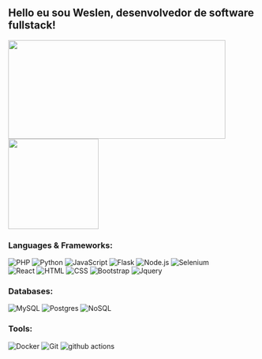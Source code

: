 ## Hello eu sou Weslen, desenvolvedor de software fullstack!

<div style="display: inline_block">
  <img height=200 width=440  align="center" src="https://my-stats-personal.vercel.app/api?username=weslenpy&show_icons=true&theme=radical&include_all_commits=true">
  <img height=183 align="center" src="https://my-stats-personal.vercel.app/api/top-langs?username=weslenpy&layout=compact&theme=radical">
 
</div>

<h3>Languages & Frameworks:</h3>
<p>
  <img alt="PHP" src="https://img.shields.io/badge/-PHP-DD0031?style=flat-square&logo=php&logoColor=white" />
  <img alt="Python" src="https://img.shields.io/badge/-Python-DD0031?style=flat-square&logo=python&logoColor=white" />
  <img alt="JavaScript" src="https://img.shields.io/badge/-JavaScript-DD0031?style=flat-square&logo=javascript&logoColor=white" />
  <img alt="Flask" src="https://img.shields.io/badge/-Flask-grey?style=flat-square&logo=flask&logoColor=blue" />
   <img alt="Node.js" src="https://img.shields.io/node/v/node.svg?style=flat-square&logo=nodedotjs&logoColor=green&label=Node.js" />
  <img alt="Selenium" src="https://img.shields.io/badge/-Selenium-grey?style=flat-square&logo=selenium&logoColor=white" />
  <br>
   <img alt="React" src="https://img.shields.io/node/v/react.svg?&logo=react&logoColor=green&label=React" />
  <img alt="HTML" src="https://img.shields.io/badge/-HTML5-1a73e8?style=flat-square&logo=html5&logoColor=white" />
  <img alt="CSS" src="https://img.shields.io/badge/-CSS-1a73e8?style=flat-square&logo=css3&logoColor=white" />
  
  <img alt="Bootstrap" src="https://img.shields.io/badge/-Bootstrap-1a73e8?style=flat-square&logo=bootstrap&logoColor=white" />
  <img alt="Jquery" src="https://img.shields.io/badge/-Jquery-1a73e8?style=flat-square&logo=jquery&logoColor=white" />
</p>

<h3>Databases:</h3>

<p>
  <img alt="MySQL" src="https://img.shields.io/badge/mysql-v8-brightgreen" />
  <img alt="Postgres" src=https://img.shields.io/badge/postgresql-v16-brightgreen" />
  <img alt="NoSQL" src="https://img.shields.io/badge/nosql-brightgreen" />
</p>

<h3>Tools:</h3>

<p>
  <img alt="Docker" src="https://img.shields.io/badge/-Docker-1a73e8?style=flat-square&logo=docker&logoColor=white" />
  <img alt="Git" src="https://img.shields.io/badge/-Git-1a73e8?style=flat-square&logo=git&logoColor=white" />
  <img alt="github actions" src="https://img.shields.io/badge/-Github_Actions-1a73e8?style=flat-square&logo=github-actions&logoColor=white" />
</p>


